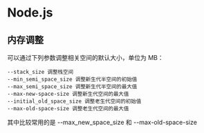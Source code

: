 # Node.js

## 内存调整

可以通过下列参数调整相关空间的默认大小，单位为 MB：

```text
--stack_size 调整栈空间
--min_semi_space_size 调整新生代半空间的初始值
--max_semi_space_size 调整新生代半空间的最大值
--max-new-space-size 调整新生代空间的最大值
--initial_old_space_size 调整老生代空间的初始值
--max-old-space-size 调整老生代空间的最大值
```

其中比较常用的是 --max_new_space_size 和 --max-old-space-size
